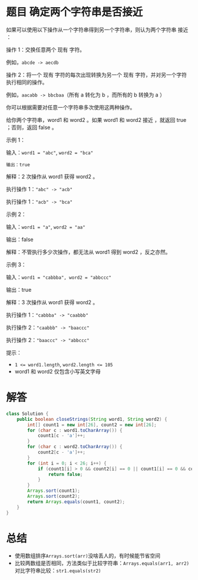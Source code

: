 # 题目 确定两个字符串是否接近

如果可以使用以下操作从一个字符串得到另一个字符串，则认为两个字符串 接近 ：

操作 1：交换任意两个 现有 字符。

例如，```abcde -> aecdb```

操作 2：将一个 现有 字符的每次出现转换为另一个 现有 字符，并对另一个字符执行相同的操作。

例如，```aacabb -> bbcbaa```（所有 a 转化为 b ，而所有的 b 转换为 a ）

你可以根据需要对任意一个字符串多次使用这两种操作。

给你两个字符串，word1 和 word2 。如果 word1 和 word2 接近 ，就返回 true ；否则，返回 false 。

 

示例 1：

输入：```word1 = "abc"```, ```word2 = "bca"```

```输出：true```

解释：2 次操作从 word1 获得 word2 。

执行操作 1：```"abc" -> "acb"```

执行操作 1：```"acb" -> "bca"```

示例 2：

输入：```word1 = "a"```, ```word2 = "aa"```

输出：false

解释：不管执行多少次操作，都无法从 word1 得到 word2 ，反之亦然。

示例 3：

输入：```word1 = "cabbba", word2 = "abbccc"```

输出：true

解释：3 次操作从 word1 获得 word2 。

执行操作 1：```"cabbba" -> "caabbb"```

执行操作 2：```"caabbb" -> "baaccc"```

执行操作 2：```"baaccc" -> "abbccc"```

提示：

* ```1 <= word1.length```, ```word2.length <= 105```
* word1 和 word2 仅包含小写英文字母

# 解答
```java
class Solution {
    public boolean closeStrings(String word1, String word2) {
        int[] count1 = new int[26], count2 = new int[26];
        for (char c : word1.toCharArray()) {
            count1[c - 'a']++;
        }
        for (char c : word2.toCharArray()) {
            count2[c - 'a']++;
        }
        for (int i = 0; i < 26; i++) {
            if (count1[i] > 0 && count2[i] == 0 || count1[i] == 0 && count2[i] > 0) {
                return false;
            }
        }
        Arrays.sort(count1);
        Arrays.sort(count2);
        return Arrays.equals(count1, count2);
    }
}
```

# 总结

* 使用数组排序```Arrays.sort(arr)```没啥丢人的，有时候能节省空间
* 比较两数组是否相同，方法类似于比较字符串：```Arrays.equals(arr1, arr2)```  对比字符串比较：```str1.equals(str2)```
